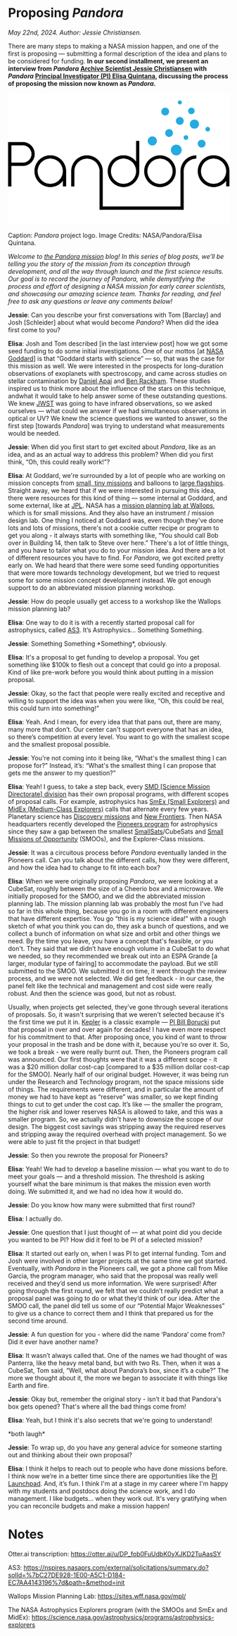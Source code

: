 # Proposing _Pandora_

*May 22nd, 2024. Author: Jessie Christiansen.*

There are many steps to making a NASA mission happen, and one of the first is proposing — submitting a formal description of the idea and plans to be considered for funding. **In our second installment, we present an interview from _Pandora_ [Archive Scientist Jessie Christiansen](https://web.ipac.caltech.edu/staff/christia/) with _Pandora_ [Principal Investigator (PI) Elisa Quintana](https://solarsystem.nasa.gov/people/313/elisa-quintana/), discussing the process of proposing the mission now known as _Pandora_.**

![Pandora Logo](blog2/logo-blacktext-blue.png)

Caption: _Pandora_ project logo. Image Credits: NASA/Pandora/Elisa Quintana. 

_Welcome to_ [_the Pandora mission_](https://www.nasa.gov/feature/goddard/2021/pandora-mission-would-expand-nasa-s-capabilities-in-probing-alien-worlds) _blog! In this series of blog posts, we’ll be telling you the story of the mission from its conception through development, and all the way through launch and the first science results. Our goal is to record the journey of Pandora, while demystifying the process and effort of designing a NASA mission for early career scientists, and showcasing our amazing science team. Thanks for reading, and feel free to ask any questions or leave any comments below!_

**Jessie**: Can you describe your first conversations with Tom \[Barclay\] and Josh \[Schleider\] about what would become _Pandora_? When did the idea first come to you?

**Elisa**: Josh and Tom described \[in the last interview post\] how we got some seed funding to do some initial investigations. One of our mottos \[at [NASA Goddard](https://www.nasa.gov/goddard)\] is that “Goddard starts with science” — so, that was the case for this mission as well. We were interested in the prospects for long-duration observations of exoplanets with spectroscopy, and came across studies on stellar contamination by [Daniel Apai](https://www.as.arizona.edu/people/faculty/daniel-apai) and [Ben Rackham](https://eapsweb.mit.edu/people/brackham). These studies inspired us to think more about the influence of the stars on this technique, andwhat it would take to help answer some of these outstanding questions. We knew [JWST](https://www.jwst.nasa.gov/) was going to have infrared observations, so we asked ourselves — what could we answer if we had simultaneous observations in optical or UV? We knew the science questions we wanted to answer, so the first step \[towards _Pandora_\] was trying to understand what measurements would be needed.

**Jessie**: When did you first start to get excited about _Pandora_, like as an idea, and as an actual way to address this problem? When did you first think, “Oh, this could really work!”?

**Elisa**: At Goddard, we're surrounded by a lot of people who are working on mission concepts from [small, tiny missions](https://www.nasa.gov/subject/3665/small-satellite-missions) and balloons to [large flagships](https://nasa.fandom.com/wiki/Flagship_Program). Straight away, we heard that if we were interested in pursuing this idea, there were resources for this kind of thing — some internal at Goddard, and some external, like at [JPL](https://www.jpl.nasa.gov/). NASA has a [mission planning lab at Wallops](https://sites.wff.nasa.gov/mpl/), which is for small missions. And they also have an instrument / mission design lab. One thing I noticed at Goddard was, even though they've done lots and lots of missions, there's not a cookie cutter recipe or program to get you along - it always starts with something like, “You should call Bob over in Building 14, then talk to Steve over here.” There's a lot of little things, and you have to tailor what you do to your mission idea. And there are a lot of different resources you have to find. For _Pandora_, we got excited pretty early on. We had heard that there were some seed funding opportunities that were more towards technology development, but we tried to request some for some mission concept development instead. We got enough support to do an abbreviated mission planning workshop.

**Jessie**: How do people usually get access to a workshop like the Wallops mission planning lab?

**Elisa**: One way to do it is with a recently started proposal call for astrophysics, called [AS3](https://nspires.nasaprs.com/external/solicitations/summary.do?solId=%7bC27DE928-1E00-A5C1-D184-EC7AA4143196%7d&path=&method=init). It’s Astrophysics… Something Something.

**Jessie**: Something Something \*Something\*, obviously.

**Elisa**: It's a proposal to get funding to develop a proposal. You get something like $100k to flesh out a concept that could go into a proposal. Kind of like pre-work before you would think about putting in a mission proposal.

**Jessie**: Okay, so the fact that people were really excited and receptive and willing to support the idea was when you were like, “Oh, this could be real, this could turn into something!”

**Elisa**: Yeah. And I mean, for every idea that that pans out, there are many, many more that don’t. Our center can't support everyone that has an idea, so there’s competition at every level. You want to go with the smallest scope and the smallest proposal possible.

**Jessie**: You're not coming into it being like, “What's the smallest thing I can propose for?” Instead, it’s: “What's the smallest thing I can propose that gets me the answer to my question?”

**Elisa**: Yeah! I guess, to take a step back, every [SMD \[Science Mission Directorate\] division](https://science.nasa.gov/) has their own proposal programs, with different scopes of proposal calls. For example, astrophysics has [SmEx (Small Explorers)](https://explorers.gsfc.nasa.gov/smex.html) and [MidEx (Medium-Class Explorers)](https://explorers.gsfc.nasa.gov/midex.html) calls that alternate every few years. Planetary science has [Discovery missions](https://www.nasa.gov/planetarymissions/discovery.html) and [New Frontiers](https://www.nasa.gov/planetarymissions/newfrontiers.html). Then NASA headquarters recently developed the [Pioneers program](https://science.nasa.gov/astrophysics/programs/astrophysics-pioneers) for astrophysics since they saw a gap between the smallest [SmallSats](https://www.nasa.gov/content/what-are-smallsats-and-cubesats)/CubeSats and [Small Missions of Opportunity](https://explorers.gsfc.nasa.gov/missions.html) (SMOOs), and the Explorer-Class missions.

**Jessie**: It was a circuitous process before _Pandora_ eventually landed in the Pioneers call. Can you talk about the different calls, how they were different, and how the idea had to change to fit into each box?

**Elisa**: When we were originally proposing _Pandora_, we were looking at a CubeSat, roughly between the size of a Cheerio box and a microwave. We initially proposed for the SMOO, and we did the abbreviated mission planning lab. The mission planning lab was probably the most fun I've had so far in this whole thing, because you go in a room with different engineers that have different expertise. You go “this is my science idea!” with a rough sketch of what you think you can do, they ask a bunch of questions, and we collect a bunch of information on what size and orbit and other things we need. By the time you leave, you have a concept that's feasible, or you don't. They said that we didn’t have enough volume in a CubeSat to do what we needed, so they recommended we break out into an ESPA Grande \[a larger, modular type of fairing\] to accommodate the payload. But we still submitted to the SMOO. We submitted it on time, it went through the review process, and we were not selected. We did get feedback - in our case, the panel felt like the technical and management and cost side were really robust. And then the science was good, but not as robust.

Usually, when projects get selected, they’ve gone through several iterations of proposals. So, it wasn't surprising that we weren't selected because it's the first time we put it in. [Kepler](https://www.nasa.gov/mission_pages/kepler/main/index.html) is a classic example — [PI Bill Borucki](https://www.nasa.gov/mission_pages/kepler/team/william_borucki.html) put that proposal in over and over again for decades! I have even more respect for his commitment to that. After proposing once, you kind of want to throw your proposal in the trash and be done with it, because you're so over it. So, we took a break - we were really burnt out. Then, the Pioneers program call was announced. Our first thoughts were that it was a different scope - it was a $20 million dollar cost-cap \[compared to a $35 million dollar cost-cap for the SMOO\]. Nearly half of our original budget. However, it was being run under the Research and Technology program, not the space missions side of things. The requirements were different, and in particular the amount of money we had to have kept as “reserve” was smaller, so we kept finding things to cut to get under the cost cap. It’s like — the smaller the program, the higher risk and lower reserves NASA is allowed to take, and this was a smaller program. So, we actually didn't have to downsize the scope of our design. The biggest cost savings was stripping away the required reserves and stripping away the required overhead with project management. So we were able to just fit the project in that budget!

**Jessie**: So then you rewrote the proposal for Pioneers?

**Elisa**: Yeah! We had to develop a baseline mission — what you want to do to meet your goals — and a threshold mission. The threshold is asking yourself what the bare minimum is that makes the mission even worth doing. We submitted it, and we had no idea how it would do.

**Jessie**: Do you know how many were submitted that first round?

**Elisa**: I actually do. <!---  **Insert numbers / stats here** -->

**Jessie**: One question that I just thought of — at what point did you decide you wanted to be PI? How did it feel to be PI of a selected mission?

**Elisa**: It started out early on, when I was PI to get internal funding. Tom and Josh were involved in other larger projects at the same time we got started. Eventually, with _Pandora_ in the Pioneers call, we got a phone call from Mike Garcia, the program manager, who said that the proposal was really well received and they’d send us more information. We were surprised! After going through the first round, we felt that we couldn’t really predict what a proposal panel was going to do or what they’d think of our idea. After the SMOO call, the panel did tell us some of our “Potential Major Weaknesses” to give us a chance to correct them and I think that prepared us for the second time around.

**Jessie**: A fun question for you - where did the name ‘Pandora’ come from? Did it ever have another name?

**Elisa**: It wasn’t always called that. One of the names we had thought of was Panterra, like the heavy metal band, but with two Rs. Then, when it was a CubeSat, Tom said, “Well, what about Pandora’s box, since it’s a cube?” The more we thought about it, the more we began to associate it with things like Earth and fire.

**Jessie**: Okay but, remember the original story - isn’t it bad that Pandora's box gets opened? That's where all the bad things come from!

**Elisa**: Yeah, but I think it's also secrets that we're going to understand!

\*both laugh\*

**Jessie**: To wrap up, do you have any general advice for someone starting out and thinking about their own proposal?

**Elisa**: I think it helps to reach out to people who have done missions before. I think now we’re in a better time since there are opportunities like the [PI Launchpad](https://science.nasa.gov/researchers/pi-launchpad). And, it’s fun. I think I'm at a stage in my career where I'm happy with my students and postdocs doing the science work, and I do management. I like budgets… when they work out. It's very gratifying when you can reconcile budgets and make a mission happen!

# Notes

Otter.ai transcription: <https://otter.ai/u/DP_fob0FuUdbK0yXJKD2TuAasSY>

AS3: <https://nspires.nasaprs.com/external/solicitations/summary.do?solId=%7bC27DE928-1E00-A5C1-D184-EC7AA4143196%7d&path=&method=init>

Wallops Mission Planning Lab: <https://sites.wff.nasa.gov/mpl/>

The NASA Astrophysics Explorers program (with the SMOOs and SmEx and MidEx): <https://science.nasa.gov/astrophysics/programs/astrophysics-explorers>

<!--- Pandora logo: attached (it’s transparent so needs to go over a darker background!) -->
